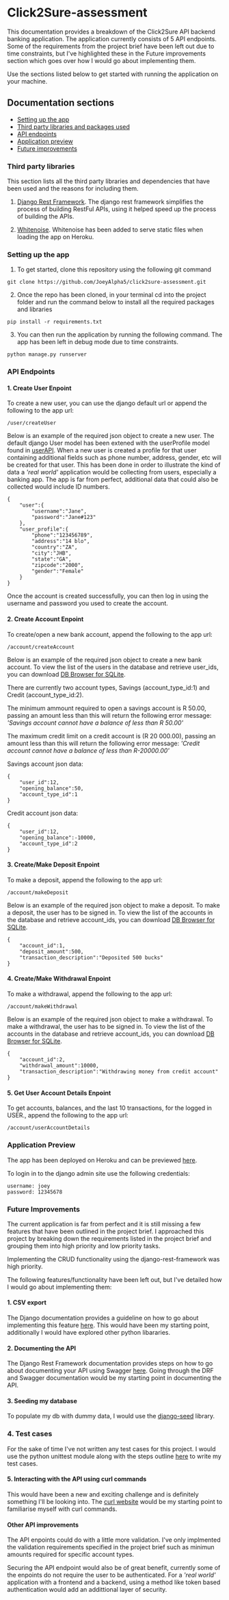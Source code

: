 # Click2Sure-assessment

This documentation provides a breakdown of the Click2Sure API backend banking application.  The application currently consists of 5 API endpoints. Some of the requirements from the project brief have been left out due to time constraints, but I've highlighted these in the Future improvements section which goes over how I would go about implementing them.

Use the sections listed below to get started with running the application on your machine. 

## Documentation sections
- [Setting up the app](#setting-up-the-app)
- [Third party libraries and packages used](#third-party-libraries)
- [API endpoints](#api-endpoints)
- [Application preview](#application-preview)
- [Future improvements](#future-improvement)



### Third party libraries

This section lists all the third party libraries and dependencies that have been used and the reasons for including them.

1. [Django Rest Framework](https://www.django-rest-framework.org/). The django rest framework simplifies the process of building RestFul APIs, using it helped speed up the process of building the APIs.

3. [Whitenoise](https://pypi.org/project/whitenoise/). Whitenoise has been added to serve static files when loading the app on Heroku.


### Setting up the app

1. To get started, clone this repository using the following git command
```
git clone https://github.com/JoeyAlpha5/click2sure-assessment.git
```

2. Once the repo has been cloned, in your terminal cd into the project folder and run the command below to install all the required packages and libraries

```
pip install -r requirements.txt
```

3. You can then run the application by running the following command. The app has been left in debug mode due to time constraints. 

```
python manage.py runserver
```

### API Endpoints

#### 1. Create User Enpoint

To create a new user, you can use the django default url or append the following to the app url:

```
/user/createUser
```

Below is an example of the required json object to create a new user. The default django User model has been extened with the userProfile model found in [userAPI](https://github.com/JoeyAlpha5/click2sure-assessment/blob/development/userAPI/models.py). When a new user is created a profile for that user containing additional fields such as phone number, address, gender, etc will be created for that user. This has been done in order to illustrate the kind of data a  *'real world'* application would be collecting from users, especially a banking app. The app is far from perfect, additional data that could also be collected would include ID numbers.

```
{
    "user":{
        "username":"Jane",
        "password":"Jane#123"
    },
    "user_profile":{
        "phone":"123456789",
        "address":"14 blo",
        "country":"ZA",
        "city":"JHB",
        "state":"GA",
        "zipcode":"2000",
        "gender":"Female"
    }
}
```

Once the account is created successfully, you can then log in using the username and password you used to create the account.


#### 2. Create Account Enpoint

To create/open a new bank account, append the following to the app url:

```
/account/createAccount
```

Below is an example of the required json object to create a new bank account. To view the list of the users in the database and retrieve user_ids, you can download [DB Browser for SQLite](https://sqlitebrowser.org/).

There are currently two account types, Savings (account_type_id:1) and Credit (account_type_id:2).

The minimum ammount required to open a savings account is R 50.00, passing an amount less than this will return the following error message: *'Savings account cannot have a balance of less than R 50.00'*

The maximum credit limit on a credit account is (R 20 000.00), passing an amount less than this will return the following error message: *'Credit account cannot have a balance of less than R-20000.00'*

Savings account json data:

```
{
    "user_id":12,
    "opening_balance":50,
    "account_type_id":1
}
```

Credit account json data:
```
{
    "user_id":12,
    "opening_balance":-10000,
    "account_type_id":2
}
```

#### 3. Create/Make Deposit Enpoint

To make a deposit, append the following to the app url:

```
/account/makeDeposit
```

Below is an example of the required json object to make a deposit. To make a deposit, the user has to be signed in. To view the list of the accounts in the database and retrieve account_ids, you can download [DB Browser for SQLite](https://sqlitebrowser.org/).

```
{
    "account_id":1,
    "deposit_amount":500,
    "transaction_description":"Deposited 500 bucks"
}
```


#### 4. Create/Make Withdrawal Enpoint

To make a withdrawal, append the following to the app url:

```
/account/makeWithdrawal
```

Below is an example of the required json object to make a withdrawal. To make a withdrawal, the user has to be signed in. To view the list of the accounts in the database and retrieve account_ids, you can download [DB Browser for SQLite](https://sqlitebrowser.org/).


```
{
    "account_id":2,
    "withdrawal_amount":10000,
    "transaction_description":"Withdrawing money from credit account"
}
```

#### 5. Get User Account Details Enpoint

To get accounts, balances, and the last 10 transactions, for the logged in USER., append the following to the app url:

```
/account/userAccountDetails
```



### Application Preview

The app has been deployed on Heroku and can be previewed [here](https://click-2-sure.herokuapp.com/).

To login in to the django admin site use the following credentials:

```
username: joey
password: 12345678
```


### Future Improvements

The current application is far from perfect and it is still missing a few features that have been outlined in the project brief. I approached this project by breaking down the requirements listed in the project brief and grouping them into high priority and low priority tasks.

Implementing the CRUD functionality using the django-rest-framework was high priority. 

The following features/functionality have been left out, but I've detailed how I would go about implementing them:

#### 1. CSV export

The Django documentation provides a guideline on how to go about implementing this feature [here](https://docs.djangoproject.com/en/4.0/howto/outputting-csv/). This would have been my starting point, additionally I would have explored other python libararies.

#### 2. Documenting the API

The Django Rest Framework documentation provides steps on how to go about documenting your API using Swagger [here](https://www.django-rest-framework.org/topics/documenting-your-api/). Going through the DRF and Swagger documentation would be my starting point in documenting the API.


#### 3. Seeding my database

To populate my db with dummy data, I would use the [django-seed](https://pypi.org/project/django-seed/) library.


### 4. Test cases

For the sake of time I've not written any test cases for this project. I would use the python unittest module along with the steps outline [here](https://docs.djangoproject.com/en/4.0/topics/testing/overview/) to write my test cases.


#### 5. Interacting with the API using curl commands

This would have been a new and exciting challenge and is definitely something I'll be looking into. The [curl website](https://curl.se/) would be my starting point to familiarise myself with curl commands.


#### Other API improvements

The API enpoints could do with a little more validation. I've only implmented the validation requirements specified in the project brief such as minimun amounts required for specific account types.

Securing the API endpoint would also be of great benefit, currently some of the enpoints do not require the user to be authenticated. For a *'real world'* application with a frontend and a backend, using a method like token based authentication would add an addittional layer of security.



